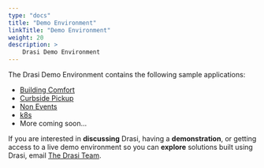 ```yaml
---
type: "docs"
title: "Demo Environment"
linkTitle: "Demo Environment"
weight: 20
description: >
    Drasi Demo Environment
---
```


The Drasi Demo Environment contains the following sample applications:

- [Building Comfort](https://drasibuildingcomfort.z1.web.core.windows.net/)
- [Curbside Pickup](https://drasicurbside.z1.web.core.windows.net/)
- [Non Events](https://rg-demo-non-events.livelyrock-bd6dca0e.westus.azurecontainerapps.io/)
- [k8s](https://rg-demo-debug1.happycoast-8bd2f07c.westus.azurecontainerapps.io/)
- More coming soon...

If you are interested in **discussing** Drasi, having a **demonstration**, or getting access to a live demo environment so you can **explore** solutions built using Drasi, email [The Drasi Team](mailto:projectdrasiteam@service.microsoft.com).